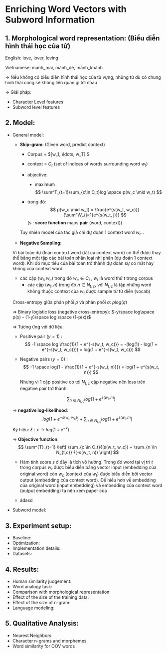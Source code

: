 # Enriching Word Vectors with Subword Information

## 1. Morphological word representation: (Biểu diễn hình thái học của từ)

English: love, lover, loving

Vietnamese:  mảnh_mai, mảnh_dẻ, mảnh_khảnh

=> Nếu không có biểu diễn hình thái học của từ vựng, những từ dù có chung hình thái cũng sẽ không liên quan gì tới nhau

=> Giải pháp: 

- Character Level features
- Subword level features

## 2. Model:

- General model:

  - **Skip-gram**: (Given word, predict context)

    - Corpus = $[w_1, \ldots, w_T] $
    - context = $C_t$ (set of indices of words surrounding word $w_t$)
    - objective: 
      - maximum  
        $$
      \sum^T_{t=1}\sum_{c\in C_t}log \space p(w_c \mid w_t)
        $$
      
    - trong đó: 
        $$
        p(w_c \mid w_t) = \frac{e^{s(w_t, w_c)}}{\sum^W_{j=1}e^{s(w_t, j)}}
        $$
        (s : **score function** maps **pair** (word, context))
      
        
    
    Tuy nhiên model của tác giả chỉ dự đoán 1 context word $w_c$ .
    
    
    
  - **Negative Sampling**: 

  Vì bài toán dự đoán context word (tất cả context word) có thể được thay thế bằng một tập các bài toán phân loại nhị phân (dự đoán 1 context word). Khi đó mục tiêu của bài toán trở thành dự đoán sự có măt hay không của context word. 

  - các cặp ($w_t, w_c$)  trong đó $w_c \in C_t$ , $w_t$ là word thứ $t$ trong corpus
    - các cặp ($w_t, n$) trong đó $n \in N_{t,c}$, với $N_{t,c}$  là tập những word không thuộc context của $w_t$ được sample từ từ điển (vocab)

  

  Cross-entropy giữa phân phối $p$ và phân phối $q$: $plog(q)$

  => Binary logistic loss (negative cross-entropy): $-y\space log\space p(x) - (1-y)\space log \space (1-p(x))$ 

  => Tương ứng với dữ liệu: 

  - Positive pair $(y=1)$ : 
      $$
      -1 \space log \frac{1}{1 + e^{-s(w_t, w_c)}} = -(log(1) - log(1 + e^{-s(w_t, w_c)})) = log(1 + e^{-s(w_t, w_c)})
      $$
      
  - Negative pairs $(y = 0)$ : 
    $$
      -1 \space log(1 - \frac{1}{1 + e^{-s(w_t, n)}}) = log(1 + e^{s(w_t, n)})
    $$
    
    
    Nhưng vì 1 cặp positive có tới $N_{t, c}$ cặp negative nên loss trên negative pair trở thành: 

    
    $$
      \sum_{n \in N_{t,c}} log(1 + e^{s(w_t, n)})
    $$
    

  => **negative log-likelihood**:    
  $$
    log(1 + e^{-s(w_t, w_c)}) + \sum_{n \in N_{t,c}} log(1 + e^{s(w_t, n)})
  $$
    Ký hiệu: $ℓ: x\to log(1+e^{-x})$ 

  => **Objective function**: 
  $$
    \sum^{T}_{t=1} \left[ \sum_{c \in C_t}ℓ(s(w_t, w_c)) + \sum_{n \in N_{t,c}} ℓ(-s(w_t, n))   \right]
  $$

  - Hàm tính score $s$ ở đây là tích vô hướng. Trong đó word tại vị trí $t$ trong corpus $w_t$ được biểu diễn bằng vector input (embedding của original word) còn $w_c$ (context của $w_t$) được biểu diễn bởi vector output (embedding của context word). Để hiểu hơn về embedding của original word (input embedding) và embedding của context word (output embedding) ta nên xem paper của 

    [word2vec]: https://arxiv.org/pdf/1301.3781.pdf

    

  - ádasd

-  Subword model:

## 3. Experiment setup:

- Baseline:
- Optimization:
- Implementation details:
- Datasets:

## 4. Results:

- Human similarity judgement:
- Word analogy task:
- Comparison with morphological representation:
- Effect of the size of the training data:
- Effect of the size of n-gram:
- Language modeling:

## 5. Qualitative Analysis:

- Nearest Neighbors
- Character n-grams and morphemes
- Word similarity for OOV words